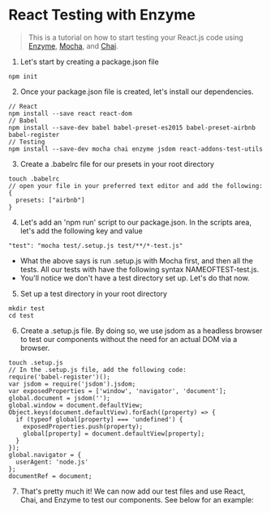 # React Testing with Enzyme

> This is a tutorial on how to start testing your React.js code using [Enzyme](http://airbnb.io/enzyme), [Mocha](https://mochajs.org/), and [Chai](http://chaijs.com/).

1. Let's start by creating a package.json file
```
npm init
```
2. Once your package.json file is created, let's install our dependencies.
```
// React
npm install --save react react-dom
// Babel
npm install --save-dev babel babel-preset-es2015 babel-preset-airbnb babel-register
// Testing
npm install --save-dev mocha chai enzyme jsdom react-addons-test-utils
```
3. Create a .babelrc file for our presets in your root directory
```
touch .babelrc
// open your file in your preferred text editor and add the following:
{
  presets: ["airbnb"]
}
```
4. Let's add an 'npm run' script to our package.json. In the scripts area, let's add the following key and value
```
"test": "mocha test/.setup.js test/**/*-test.js"
```
  * What the above says is run .setup.js with Mocha first, and then all the tests. All our tests with have the following syntax NAMEOFTEST-test.js.
  * You'll notice we don't have a test directory set up. Let's do that now.
5. Set up a test directory in your root directory
```
mkdir test
cd test
```
6. Create a .setup.js file. By doing so, we use jsdom as a headless browser to test our components without the need for an actual DOM via a browser.
```
touch .setup.js
// In the .setup.js file, add the following code:
require('babel-register')();
var jsdom = require('jsdom').jsdom;
var exposedProperties = ['window', 'navigator', 'document'];
global.document = jsdom('');
global.window = document.defaultView;
Object.keys(document.defaultView).forEach((property) => {
  if (typeof global[property] === 'undefined') {
    exposedProperties.push(property);
    global[property] = document.defaultView[property];
  }
});
global.navigator = {
  userAgent: 'node.js'
};
documentRef = document;
```
7. That's pretty much it! We can now add our test files and use React, Chai, and Enzyme to test our components. See below for an example:
